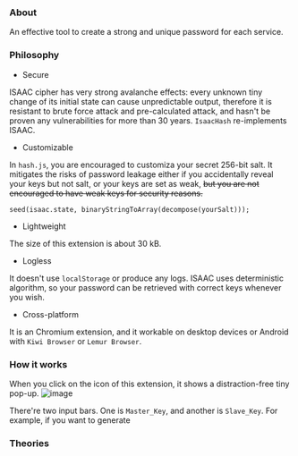### About
An effective tool to create a strong and unique password for each service.

### Philosophy

- Secure

ISAAC cipher has very strong avalanche effects: every unknown tiny change of its initial state can cause unpredictable output, therefore it is resistant to brute force attack and pre-calculated attack, and hasn't be proven any vulnerabilities for more than 30 years. `IsaacHash` re-implements ISAAC.

- Customizable

In `hash.js`, you are encouraged to customiza your secret 256-bit salt. It mitigates the risks of password leakage either if you accidentally reveal your keys but not salt, or your keys are set as weak, ~~but you are not encouraged to have weak keys for security reasons.~~
```
seed(isaac.state, binaryStringToArray(decompose(yourSalt)));
```

- Lightweight

The size of this extension is about 30 kB.

- Logless

It doesn't use `localStorage` or produce any logs. ISAAC uses deterministic algorithm, so your password can be retrieved with correct keys whenever you wish.

- Cross-platform

It is an Chromium extension, and it workable on desktop devices or Android with `Kiwi Browser` or `Lemur Browser`.

### How it works
When you click on the icon of this extension, it shows a distraction-free tiny pop-up.
![image](https://github.com/user-attachments/assets/235e864a-25a7-461d-a10c-869156baaaf7)

There're two input bars. One is `Master_Key`, and another is `Slave_Key`.
For example, if you want to generate


### Theories









